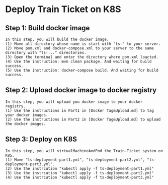 # Deploy Train Ticket on K8S

## Step 1: Build docker image
    In this step, you will build the docker image.   
    (1) Move all directory whose name is start with "ts-" to your server.   
    (2) Move pom.xml and docker-compose.xml to your server to the same directory with "ts-..." directories.   
    (3) Open the terminal and enter the directory where pom.xml loacted.   
    (4) Use the instruction: mvn clean package. And waiting for build success.   
    (5) Use the instruction: docker-compose build. And waiting for build success.
  
     

## Step 2: Upload docker image to docker registry
    In this step, you will upload you docker image to your docker registry.   
    (1) Use the instructions in Part1 in [Docker Tag&Upload.md] to tag your docker images.   
    (2) Use the instructions in Part2 in [Docker Tag&Upload.md] to upload the docker images.   

## Step 3: Deploy on K8S
    In this step, you will virtualMachineAndPod the Train-Ticket system on K8S.
    (1) Move "ts-deployment-part1.yml", "ts-deployment-part2.yml", "ts-deployment-part3.yml".   
    (2) Use the instrcution "kubectl apply -f ts-deployment-part1.yml"   
    (3) Use the instrcution "kubectl apply -f ts-deployment-part2.yml"   
    (4) Use the instrcution "kubectl apply -f ts-deployment-part3.yml"   

    